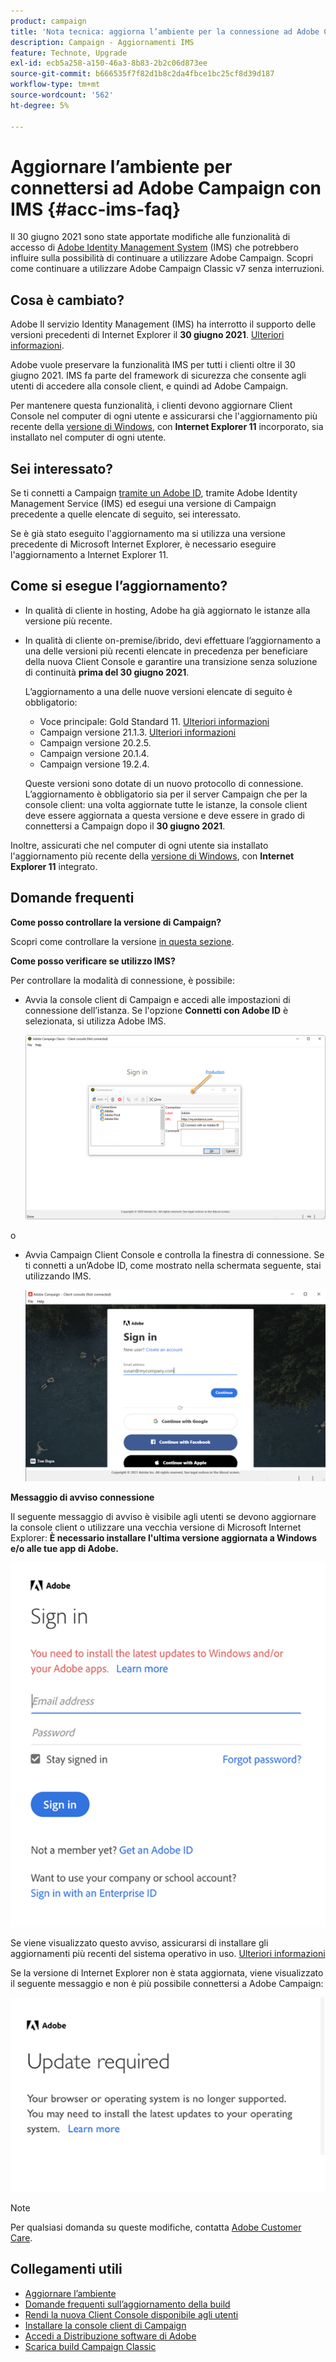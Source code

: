 ```yaml
---
product: campaign
title: 'Nota tecnica: aggiorna l’ambiente per la connessione ad Adobe Campaign con IMS'
description: Campaign - Aggiornamenti IMS
feature: Technote, Upgrade
exl-id: ecb5a258-a150-46a3-8b83-2b2c06d873ee
source-git-commit: b666535f7f82d1b8c2da4fbce1bc25cf8d39d187
workflow-type: tm+mt
source-wordcount: '562'
ht-degree: 5%

---
```


# Aggiornare l’ambiente per connettersi ad Adobe Campaign con IMS {#acc-ims-faq}



Il 30 giugno 2021 sono state apportate modifiche alle funzionalità di accesso di [Adobe Identity Management System](https://helpx.adobe.com/it/enterprise/using/users.html) (IMS) che potrebbero influire sulla possibilità di continuare a utilizzare Adobe Campaign. Scopri come continuare a utilizzare Adobe Campaign Classic v7 senza interruzioni.

## Cosa è cambiato?

Adobe Il servizio Identity Management (IMS) ha interrotto il supporto delle versioni precedenti di Internet Explorer il **30 giugno 2021**. [Ulteriori informazioni](https://helpx.adobe.com/x-productkb/global/update-operating-system-and-browser.html).

Adobe vuole preservare la funzionalità IMS per tutti i clienti oltre il 30 giugno 2021. IMS fa parte del framework di sicurezza che consente agli utenti di accedere alla console client, e quindi ad Adobe Campaign.

Per mantenere questa funzionalità, i clienti devono aggiornare Client Console nel computer di ogni utente e assicurarsi che l&#39;aggiornamento più recente della [versione di Windows](../../rn/using/compatibility-matrix.md#ClientConsoleoperatingsystems), con **Internet Explorer 11** incorporato, sia installato nel computer di ogni utente.

## Sei interessato?

Se ti connetti a Campaign [tramite un Adobe ID](../../integrations/using/about-adobe-id.md), tramite Adobe Identity Management Service (IMS) ed esegui una versione di Campaign precedente a quelle elencate di seguito, sei interessato.

Se è già stato eseguito l&#39;aggiornamento ma si utilizza una versione precedente di Microsoft Internet Explorer, è necessario eseguire l&#39;aggiornamento a Internet Explorer 11.

## Come si esegue l’aggiornamento?

* In qualità di cliente in hosting, Adobe ha già aggiornato le istanze alla versione più recente.

* In qualità di cliente on-premise/ibrido, devi effettuare l’aggiornamento a una delle versioni più recenti elencate in precedenza per beneficiare della nuova Client Console e garantire una transizione senza soluzione di continuità **prima del 30 giugno 2021**.

  L’aggiornamento a una delle nuove versioni elencate di seguito è obbligatorio:

   * Voce principale: Gold Standard 11. [Ulteriori informazioni](../../rn/using/gold-standard.md)
   * Campaign versione 21.1.3. [Ulteriori informazioni](../../rn/using/latest-release.md)
   * Campaign versione 20.2.5.
   * Campaign versione 20.1.4.
   * Campaign versione 19.2.4.

  Queste versioni sono dotate di un nuovo protocollo di connessione. L’aggiornamento è obbligatorio sia per il server Campaign che per la console client: una volta aggiornate tutte le istanze, la console client deve essere aggiornata a questa versione e deve essere in grado di connettersi a Campaign dopo il **30 giugno 2021**.

Inoltre, assicurati che nel computer di ogni utente sia installato l&#39;aggiornamento più recente della [versione di Windows](../../rn/using/compatibility-matrix.md#ClientConsoleoperatingsystems), con **Internet Explorer 11** integrato.

## Domande frequenti

**Come posso controllare la versione di Campaign?**

Scopri come controllare la versione [in questa sezione](../../platform/using/launching-adobe-campaign.md#getting-your-campaign-version).


**Come posso verificare se utilizzo IMS?**

Per controllare la modalità di connessione, è possibile:

* Avvia la console client di Campaign e accedi alle impostazioni di connessione dell’istanza. Se l&#39;opzione **Connetti con Adobe ID** è selezionata, si utilizza Adobe IMS.

  ![](../../integrations/using/assets/ims_1.png)

o

* Avvia Campaign Client Console e controlla la finestra di connessione. Se ti connetti a un’Adobe ID, come mostrato nella schermata seguente, stai utilizzando IMS.

  ![](../../integrations/using/assets/adobeID.png)

**Messaggio di avviso connessione**

Il seguente messaggio di avviso è visibile agli utenti se devono aggiornare la console client o utilizzare una vecchia versione di Microsoft Internet Explorer: **È necessario installare l&#39;ultima versione aggiornata a Windows e/o alle tue app di Adobe.**

![](../../integrations/using/assets/do-not-localize/errorMsg.png)

Se viene visualizzato questo avviso, assicurarsi di installare gli aggiornamenti più recenti del sistema operativo in uso. [Ulteriori informazioni](https://helpx.adobe.com/x-productkb/global/update-operating-system-and-browser.html)

Se la versione di Internet Explorer non è stata aggiornata, viene visualizzato il seguente messaggio e non è più possibile connettersi a Adobe Campaign:

![](../../integrations/using/assets/do-not-localize/errorUpdateReq.png)

>[!NOTE]
>
>Per qualsiasi domanda su queste modifiche, contatta [Adobe Customer Care](https://helpx.adobe.com/it/enterprise/admin-guide.html/enterprise/using/support-for-experience-cloud.ug.html).
>

## Collegamenti utili

* [Aggiornare l’ambiente](../../production/using/build-upgrade.md)
* [Domande frequenti sull’aggiornamento della build](../../platform/using/faq-build-upgrade.md)
* [Rendi la nuova Client Console disponibile agli utenti](../../installation/using/client-console-availability-for-windows.md)
* [Installare la console client di Campaign](../../installation/using/installing-the-client-console.md)
* [Accedi a Distribuzione software di Adobe](https://experienceleague.adobe.com/docs/experience-cloud/software-distribution/home.html?lang=it)
* [Scarica build Campaign Classic](https://experience.adobe.com/#/downloads/content/software-distribution/it/campaign.html)
